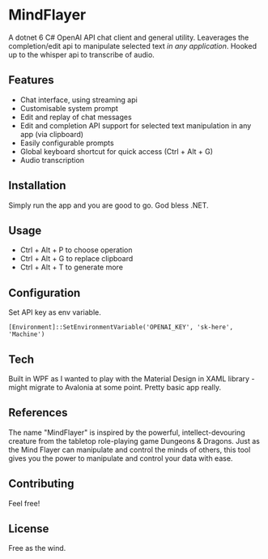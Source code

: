 # MindFlayer
A dotnet 6 C# OpenAI API chat client and general utility. Leaverages the completion/edit api to manipulate selected text *in any application*. Hooked up to the whisper api to transcribe of audio. 

## Features
* Chat interface, using streaming api
* Customisable system prompt
* Edit and replay of chat messages
* Edit and completion API support for selected text manipulation in any app (via clipboard)
* Easily configurable prompts
* Global keyboard shortcut for quick access (Ctrl + Alt + G)
* Audio transcription

## Installation
Simply run the app and you are good to go. God bless .NET.

## Usage
* Ctrl + Alt + P to choose operation
* Ctrl + Alt + G to replace clipboard
* Ctrl + Alt + T to generate more

## Configuration
Set API key as env variable.

    [Environment]::SetEnvironmentVariable('OPENAI_KEY', 'sk-here', 'Machine')

## Tech
Built in WPF as I wanted to play with the Material Design in XAML library - might migrate to Avalonia at some point. Pretty basic app really.

## References
The name "MindFlayer" is inspired by the powerful, intellect-devouring creature from the tabletop role-playing game Dungeons & Dragons. Just as the Mind Flayer can manipulate and control the minds of others, this tool gives you the power to manipulate and control your data with ease.

## Contributing
Feel free!

## License
Free as the wind.
